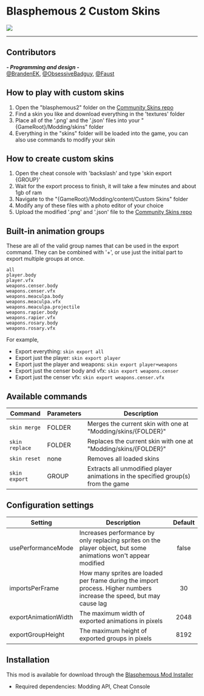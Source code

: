 # Blasphemous 2 Custom Skins

<img src="https://img.shields.io/github/downloads/BrandenEK/BlasII.CustomSkins/total?color=872124&style=for-the-badge">

---

## Contributors

***- Programming and design -*** <br>
[@BrandenEK](https://github.com/BrandenEK), [@ObsessiveBadguy](https://github.com/ObsessiveBadguy), [@Faust](https://github.com/FaustBaudelaire)

## How to play with custom skins
1. Open the "blasphemous2" folder on the [Community Skins repo](https://github.com/BrandenEK/Blasphemous.Community.Skins)
1. Find a skin you like and download everything in the 'textures' folder
1. Place all of the '.png' and the '.json' files into your "{GameRoot}/Modding/skins" folder
1. Everything in the "skins" folder will be loaded into the game, you can also use commands to modify your skin

## How to create custom skins
1. Open the cheat console with 'backslash' and type 'skin export {GROUP}'
1. Wait for the export process to finish, it will take a few minutes and about 1gb of ram
1. Navigate to the "{GameRoot}/Modding/content/Custom Skins" folder
1. Modify any of these files with a photo editor of your choice
1. Upload the modified '.png' and '.json' file to the [Community Skins repo](https://github.com/BrandenEK/Blasphemous.Community.Skins)

## Built-in animation groups
These are all of the valid group names that can be used in the export command.  They can be combined with '+', or use just the initial part to export multiple groups at once.
```
all
player.body
player.vfx
weapons.censer.body
weapons.censer.vfx
weapons.meaculpa.body
weapons.meaculpa.vfx
weapons.meaculpa.projectile
weapons.rapier.body
weapons.rapier.vfx
weapons.rosary.body
weapons.rosary.vfx
```
For example,
- Export everything: ```skin export all```
- Export just the player: ```skin export player```
- Export just the player and weapons: ```skin export player+weapons```
- Export just the censer body and vfx: ```skin export weapons.censer```
- Export just the censer vfx: ```skin export weapons.censer.vfx```

## Available commands
| Command | Parameters | Description |
| ------- | ----------- | ------- |
| `skin merge` | FOLDER | Merges the current skin with one at "Modding/skins/{FOLDER}" |
| `skin replace` | FOLDER | Replaces the current skin with one at "Modding/skins/{FOLDER}" |
| `skin reset` | none | Removes all loaded skins |
| `skin export` | GROUP | Extracts all unmodified player animations in the specified group(s) from the game |

## Configuration settings
| Setting | Description | Default |
| ------- | ----------- | :-----: |
| usePerformanceMode | Increases performance by only replacing sprites on the player object, but some animations won't appear modified | false |
| importsPerFrame | How many sprites are loaded per frame during the import process.  Higher numbers increase the speed, but may cause lag | 30 |
| exportAnimationWidth| The maximum width of exported animations in pixels | 2048 |
| exportGroupHeight | The maximum height of exported groups in pixels | 8192 |

## Installation
This mod is available for download through the [Blasphemous Mod Installer](https://github.com/BrandenEK/Blasphemous.Modding.Installer)
- Required dependencies: Modding API, Cheat Console
